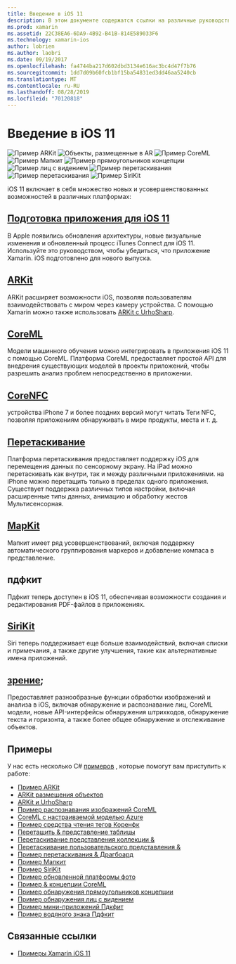 ```yaml
---
title: Введение в iOS 11
description: В этом документе содержатся ссылки на различные руководства, в которых описываются функции iOS 11, включая ARKit, CoreML, Мапкит, Пдфкит, SiriKit, концепцию инфраструктуры и многое другое.
ms.prod: xamarin
ms.assetid: 22C38EA6-6DA9-4B92-B41B-814E589033F6
ms.technology: xamarin-ios
author: lobrien
ms.author: laobri
ms.date: 09/19/2017
ms.openlocfilehash: fa4744ba217d602dbd3134e616ac3bc4d47f7b76
ms.sourcegitcommit: 1dd7d09b60fcb1bf15ba54831ed3dd46aa5240cb
ms.translationtype: MT
ms.contentlocale: ru-RU
ms.lasthandoff: 08/28/2019
ms.locfileid: "70120818"
---
```

# <a name="introduction-to-ios-11"></a>Введение в iOS 11

![Пример ARKit](images/arkit.png) ![Объекты, размещенные в AR](images/arkit2.png) ![Пример CoreML](images/coreml.png) ![Пример Мапкит](images/mapkit.png) ![Пример прямоугольников концепции](images/vision1.png) ![Пример лиц с видением](images/vision2.png) ![Пример перетаскивания](images/drag-drop.png) ![Пример перетаскивания](images/drag-drop2.png) ![Пример SiriKit](images/sirikit.png)

iOS 11 включает в себя множество новых и усовершенствованных возможностей в различных платформах:

## <a name="preparing-your-app-for-ios-11updating-your-appindexmd"></a>[Подготовка приложения для iOS 11](updating-your-app/index.md)

В Apple появились обновления архитектуры, новые визуальные изменения и обновленный процесс iTunes Connect для iOS 11. Используйте это руководством, чтобы убедиться, что приложение Xamarin. iOS подготовлено для нового выпуска.

## <a name="arkitarkitindexmd"></a>[ARKit](arkit/index.md)

ARKit расширяет возможности iOS, позволяя пользователям взаимодействовать с миром через камеру устройства.
С помощью Xamarin можно также использовать [ARKit с UrhoSharp](arkit/urhosharp.md).

## <a name="coremlcoremlmd"></a>[CoreML](coreml.md)

Модели машинного обучения можно интегрировать в приложения iOS 11 с помощью CoreML. Платформа CoreML предоставляет простой API для внедрения существующих моделей в проекты приложений, чтобы разрешить анализ проблем непосредственно в приложении.

## <a name="corenfccorenfcmd"></a>[CoreNFC](corenfc.md)

устройства iPhone 7 и более поздних версий могут читать Теги NFC, позволяя приложениям обнаруживать в мире продукты, места и т. д.

## <a name="drag-and-dropdrag-and-dropmd"></a>[Перетаскивание](drag-and-drop.md)

Платформа перетаскивания предоставляет поддержку iOS для перемещения данных по сенсорному экрану. На iPad можно перетаскивать как внутри, так и между различными приложениями. на iPhone можно перетащить только в пределах одного приложения. Существует поддержка различных типов настройки, включая расширенные типы данных, анимацию и обработку жестов Мультисенсорная.

## <a name="mapkitmapkitmd"></a>[MapKit](mapkit.md)

Мапкит имеет ряд усовершенствований, включая поддержку автоматического группирования маркеров и добавление компаса в представление.

## <a name="pdfkit"></a>пдфкит

Пдфкит теперь доступен в iOS 11, обеспечивая возможности создания и редактирования PDF-файлов в приложениях.

## <a name="sirikitsirikitmd"></a>[SiriKit](sirikit.md)

Siri теперь поддерживает еще больше взаимодействий, включая списки и примечания, а также другие улучшения, такие как альтернативные имена приложений.

## <a name="visionvisionmd"></a>[зрение](vision.md);

Предоставляет разнообразные функции обработки изображений и анализа в iOS, включая обнаружение и распознавание лиц, CoreML модели, новые API-интерфейсы обнаружения штрихкодов, обнаружение текста и горизонта, а также более общее обнаружение и отслеживание объектов.

## <a name="samples"></a>Примеры

У нас есть несколько C# [примеров](https://docs.microsoft.com/samples/browse/?products=xamarin&term=Xamarin.iOS+iOS11) , которые помогут вам приступить к работе:

- [Пример ARKit](https://docs.microsoft.com/samples/xamarin/ios-samples/ios11-arkitsample)
- [ARKit размещения объектов](https://docs.microsoft.com/samples/xamarin/ios-samples/ios11-arkitplacingobjects)
- [ARKit и UrhoSharp](arkit/urhosharp.md)
- [Пример распознавания изображений CoreML](https://docs.microsoft.com/samples/xamarin/ios-samples/ios11-coremlimagerecognition)
- [CoreML с настраиваемой моделью Azure](https://docs.microsoft.com/samples/xamarin/ios-samples/ios11-coremlazuremodel)
- [Пример средства чтения тегов Коренфк](https://docs.microsoft.com/samples/xamarin/ios-samples/ios11-nfctagreader)
- [Перетащить & представление таблицы](https://docs.microsoft.com/samples/xamarin/ios-samples/ios11-draganddroptableview)
- [Перетаскивание представления коллекции &](https://docs.microsoft.com/samples/xamarin/ios-samples/ios11-draganddropcollectionview)
- [Перетаскивание пользовательского представления &](https://docs.microsoft.com/samples/xamarin/ios-samples/ios11-draganddropcustomview)
- [Пример перетаскивания & Драгбоард](https://docs.microsoft.com/samples/xamarin/ios-samples/ios11-draganddropdragboard)
- [Пример Мапкит](https://docs.microsoft.com/samples/xamarin/ios-samples/ios11-mapkitsample)
- [Пример SiriKit](https://docs.microsoft.com/samples/xamarin/ios-samples/ios11-sirikitsample)
- [Пример обновленной платформы фото](https://docs.microsoft.com/samples/xamarin/ios-samples/ios11-samplephotoapp)
- [Пример & концепции CoreML](https://docs.microsoft.com/samples/xamarin/ios-samples/ios11-coremlvision)
- [Пример обнаружения прямоугольников концепции](https://docs.microsoft.com/samples/xamarin/ios-samples/ios11-visionrectangles/)
- [Пример обнаружения лиц с видением](https://docs.microsoft.com/samples/xamarin/ios-samples/ios11-visionfaces)
- [Пример мини-приложений Пдкфит](https://docs.microsoft.com/samples/xamarin/ios-samples/ios11-pdfannotationwidgetsadvanced)
- [Пример водяного знака Пдфкит](https://docs.microsoft.com/samples/xamarin/ios-samples/ios11-pdfdocumentwatermark)

## <a name="related-links"></a>Связанные ссылки

- [Примеры Xamarin iOS 11](https://docs.microsoft.com/samples/browse/?products=xamarin&term=Xamarin.iOS+iOS11)
